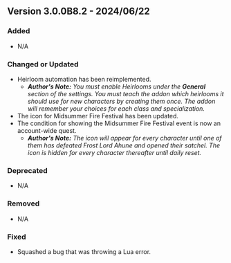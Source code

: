 ## Version 3.0.0B8.2 - 2024/06/22

### Added
- N/A
### Changed or Updated
- Heirloom automation has been reimplemented.
  - _**Author's Note:** You must enable Heirlooms under the **General** section of the settings. You must teach the addon which heirlooms it should use for new characters by creating them once. The addon will remember your choices for each class and specialization._
- The icon for Midsummer Fire Festival has been updated.
- The condition for showing the Midsummer Fire Festival event is now an account-wide quest.
  - _**Author's Note:** The icon will appear for every character until one of them has defeated Frost Lord Ahune and opened their satchel. The icon is hidden for every character thereafter until daily reset._
### Deprecated
- N/A
### Removed
- N/A
### Fixed
- Squashed a bug that was throwing a Lua error.